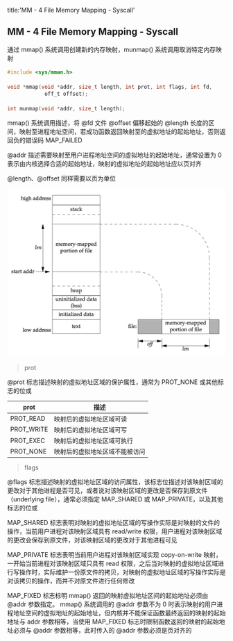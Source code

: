 title:'MM - 4 File Memory Mapping - Syscall'
## MM - 4 File Memory Mapping - Syscall

通过 mmap() 系统调用创建新的内存映射，munmap() 系统调用取消特定内存映射

```c
#include <sys/mman.h>

void *mmap(void *addr, size_t length, int prot, int flags, int fd, 
            off_t offset);

int munmap(void *addr, size_t length);
```

mmap() 系统调用描述，将 @fd 文件 @offset 偏移起始的 @length 长度的区间，映射至进程地址空间，若成功函数返回映射至的虚拟地址的起始地址，否则返回负的错误码 MAP_FAILED

@addr 描述需要映射至用户进程地址空间的虚拟地址的起始地址，通常设置为 0 表示由内核选择合适的起始地址，映射的虚拟地址的起始地址应以页对齐

@length、@offset 同样需要以页为单位

![mmap-c550](media/16035468211857/mmap.jpg)


> prot

@prot 标志描述映射的虚拟地址区域的保护属性，通常为 PROT_NONE 或其他标志的位或

prot | 描述
---- | ----
PROT_READ | 映射后的虚拟地址区域可读
PROT_WRITE | 映射后的虚拟地址区域可写
PROT_EXEC | 映射后的虚拟地址区域可执行
PROT_NONE | 映射后的虚拟地址区域不能被访问


> flags

@flags 标志描述映射的虚拟地址区域的访问属性，该标志位描述对该映射区域的更改对于其他进程是否可见，或者说对该映射区域的更改是否保存到原文件（underlying file），通常必须指定 MAP_SHARED 或 MAP_PRIVATE，以及其他标志的位或

MAP_SHARED 标志表明对映射的虚拟地址区域的写操作实际是对映射的文件的操作，当前用户进程对该映射区域具有 read/write 权限，用户进程对该映射区域的更改会保存到原文件，对该映射区域的更改对于其他进程可见

MAP_PRIVATE 标志表明当前用户进程对该映射区域实现 copy-on-write 映射，一开始当前进程对该映射区域只具有 read 权限，之后当对映射的虚拟地址区域进行写操作时，实际维护一份原文件的拷贝，对映射的虚拟地址区域的写操作实际是对该拷贝的操作，而并不对原文件进行任何修改

MAP_FIXED 标志标明 mmap() 返回的映射虚拟地址区间的起始地址必须由 @addr 参数指定。 mmap() 系统调用的 @addr 参数不为 0 时表示映射的用户进程地址空间的虚拟地址的起始地址，但内核并不能保证函数最终返回的映射的起始地址与 addr 参数相等，当使用 MAP_FIXED 标志时限制函数返回的映射的起始地址必须与 @addr 参数相等，此时传入的 @addr 参数必须是页对齐的

